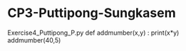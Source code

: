 # CP3-Puttipong-Sungkasem
Exercise4_Puttipong_P.py
def addmumber(x,y) :
    print(x*y)
addmumber(40,5)
